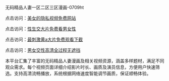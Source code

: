无码精品人妻一区二区三区漫画-0709ht

点击访问：<a href="https://heiliaoll4qsx.pages.dev">美女的隐私视频免费网站</a>

点击访问：<a href="https://heiliaowzu4ur.pages.dev">性生交大片免费看男女性</a>

点击访问：<a href="https://heiliaoe8ajia.pages.dev">最刺激黄a大片免费观看下截</a>

点击访问：<a href="https://heiliaozj3tjd.pages.dev">男女交性高清全过程无遮挡</a>

本平台汇集了丰富的无码精品人妻漫画及相关视频资源，涵盖多样题材，满足不同观众需求。每个视频页面详细介绍影片时长、画质及演员信息，方便用户快速筛选。支持高清流畅播放，系统根据网络速度智能调节画质，保证顺畅体验。

<span style="display:none;">[Canonical link](https://github.com/dangtho20250709/dangtho19 ）</span>
